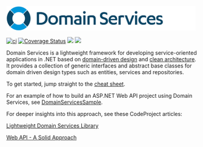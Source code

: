 <img src="domain-services.png" width="500">

[![ci](https://github.com/larsmichael/DomainServices/actions/workflows/ci.yml/badge.svg)](https://github.com/larsmichael/DomainServices/actions/workflows/ci.yml)
[![Coverage Status](https://coveralls.io/repos/github/larsmichael/DomainServices/badge.svg?branch=main)](https://coveralls.io/github/larsmichael/DomainServices?branch=main)
[![](https://img.shields.io/nuget/v/DomainServices.svg?label=nuget)](https://www.nuget.org/packages/DomainServices)
[![](https://img.shields.io/nuget/dt/DomainServices.svg?label=downloads)](https://www.nuget.org/packages/DomainServices)

Domain Services is a lightweight framework for developing service-oriented applications in .NET based on [domain-driven design](https://martinfowler.com/bliki/DomainDrivenDesign.html) and [clean architecture](https://blog.cleancoder.com/uncle-bob/2012/08/13/the-clean-architecture.html). It provides a collection of generic interfaces and abstract base classes for domain driven design types such as entities, services and repositories.

To get started, jump straight to the [cheat sheet](https://github.com/larsmichael/DomainServices/blob/main/CHEATSHEET.md).

For an example of how to build an ASP.NET Web API project using Domain Services, see [DomainServicesSample](https://github.com/larsmichael/DomainServicesSample).

For deeper insights into this approach, see these CodeProject articles:

<a href="https://www.codeproject.com/Articles/730191/Lightweight-Domain-Services-Library" target="_blank">Lightweight Domain Services Library</a>

<a href="https://www.codeproject.com/Articles/1066348/Web-API-A-Solid-Approach" target="_blank">Web API - A Solid Approach</a>
